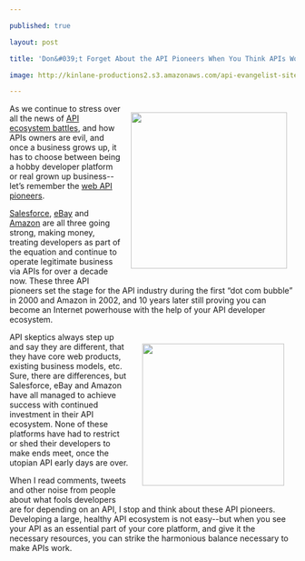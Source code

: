 ---
published: true
layout: post
title: 'Don&#039;t Forget About the API Pioneers When You Think APIs Won&#039;t Work'
image: http://kinlane-productions2.s3.amazonaws.com/api-evangelist-site/blog/ebay-developer-program-history.png
---

<p><a title="Salesforce" href="/2011/01/28/history-of-apis-salesforce-com/"><img style="padding: 15px;" src="https://kinlane-productions2.s3.amazonaws.com/salesforce/salesforce-original-web-site.png" alt="" width="275" align="right" /></a>
<p>As we continue to stress over all the news of <a title="API Ecosystem Battles" href="/2012/06/29/the-api-economy-welcomes-its-early-trade-wars/">API ecosystem battles</a>, and how APIs owners are evil, and once a business grows up, it has to choose between being a hobby developer platform or real grown up business--let&rsquo;s remember the <a title="web API pioneers" href="/2011/02/10/history-of-apis-birth-through-social/">web API pioneers</a>.
<p><a title="Salesforce" href="/2011/01/28/history-of-apis-salesforce-com/">Salesforce</a>, <a title="ebay" href="/2011/01/26/history-of-apis-ebay/">eBay</a> and <a title="Amazon" href="/2011/01/28/history-of-apis-amazon-e-commerce/">Amazon</a> are all three going strong, making money, treating developers as part of the equation and continue to operate legitimate business via APIs for over a decade now.  These three API pioneers set the stage for the API industry during the first &ldquo;dot com bubble&rdquo; in 2000 and Amazon in 2002, and 10 years later still proving you can become an Internet powerhouse with the help of your API developer ecosystem.
<p><a href="/2011/01/26/history-of-apis-ebay/"><img style="padding: 20px;" src="https://kinlane-productions2.s3.amazonaws.com/ebay/ebay-developer-program-history.png" alt="" width="250" align="right" /></a>
<p>API skeptics always step up and say they are different, that they have core web products, existing business models, etc. Sure, there are differences, but Salesforce, eBay and Amazon have all managed to achieve success with continued investment in their API ecosystem.  None of these platforms have had to restrict or shed their developers to make ends meet, once the utopian API early days are over.
<p>When I read comments, tweets and other noise from people about what fools developers are for depending on an API, I stop and think about these API pioneers.  Developing a large, healthy API ecosystem is not easy--but when you see your API as an essential part of your core platform, and give it the necessary resources, you can strike the harmonious balance necessary to make APIs work.

